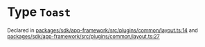 # Type `Toast`
<sub>Declared in [packages/sdk/app-framework/src/plugins/common/layout.ts:14](https://github.com/dxos/dxos/blob/ce1e5d079/packages/sdk/app-framework/src/plugins/common/layout.ts#L14) and [packages/sdk/app-framework/src/plugins/common/layout.ts:27](https://github.com/dxos/dxos/blob/ce1e5d079/packages/sdk/app-framework/src/plugins/common/layout.ts#L27)</sub>






